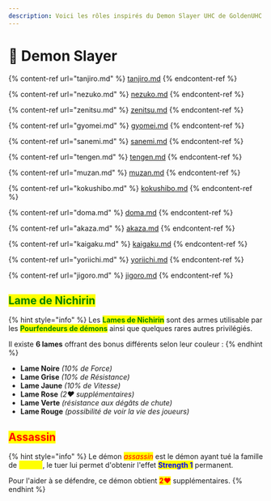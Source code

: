 ```yaml
---
description: Voici les rôles inspirés du Demon Slayer UHC de GoldenUHC (goldenuhc.eu).
---
```


# 👺 Demon Slayer

{% content-ref url="tanjiro.md" %}
[tanjiro.md](tanjiro.md)
{% endcontent-ref %}

{% content-ref url="nezuko.md" %}
[nezuko.md](nezuko.md)
{% endcontent-ref %}

{% content-ref url="zenitsu.md" %}
[zenitsu.md](zenitsu.md)
{% endcontent-ref %}

{% content-ref url="gyomei.md" %}
[gyomei.md](gyomei.md)
{% endcontent-ref %}

{% content-ref url="sanemi.md" %}
[sanemi.md](sanemi.md)
{% endcontent-ref %}

{% content-ref url="tengen.md" %}
[tengen.md](tengen.md)
{% endcontent-ref %}

{% content-ref url="muzan.md" %}
[muzan.md](muzan.md)
{% endcontent-ref %}

{% content-ref url="kokushibo.md" %}
[kokushibo.md](kokushibo.md)
{% endcontent-ref %}

{% content-ref url="doma.md" %}
[doma.md](doma.md)
{% endcontent-ref %}

{% content-ref url="akaza.md" %}
[akaza.md](akaza.md)
{% endcontent-ref %}

{% content-ref url="kaigaku.md" %}
[kaigaku.md](kaigaku.md)
{% endcontent-ref %}

{% content-ref url="yoriichi.md" %}
[yoriichi.md](yoriichi.md)
{% endcontent-ref %}

{% content-ref url="jigoro.md" %}
[jigoro.md](jigoro.md)
{% endcontent-ref %}

## <mark style="color:green;">Lame de Nichirin</mark>

{% hint style="info" %}
Les <mark style="color:green;">**Lames de Nichirin**</mark> sont des armes utilisable par les <mark style="color:green;">**Pourfendeurs de démons**</mark> ainsi que quelques rares autres privilégiés.

Il existe **6 lames** offrant des bonus différents selon leur couleur :
{% endhint %}

* **Lame Noire** _(10% de Force)_
* **Lame Grise** _(10% de Résistance)_
* **Lame Jaune** _(10% de Vitesse)_
* **Lame Rose** _(2❤ supplémentaires)_
* **Lame Verte** _(résistance aux dégâts de chute)_
* **Lame Rouge** _(possibilité de voir la vie des joueurs)_

## <mark style="color:red;">Assassin</mark>

{% hint style="info" %}
Le démon _<mark style="color:red;">assassin</mark>_ est le démon ayant tué la famille de <mark style="color:yellow;">**Tanjiro**</mark>, le tuer lui permet d'obtenir l'effet <mark style="color:blue;">**Strength 1**</mark> permanent.

Pour l'aider à se défendre, ce démon obtient <mark style="color:red;">**2❤**</mark> supplémentaires.
{% endhint %}
